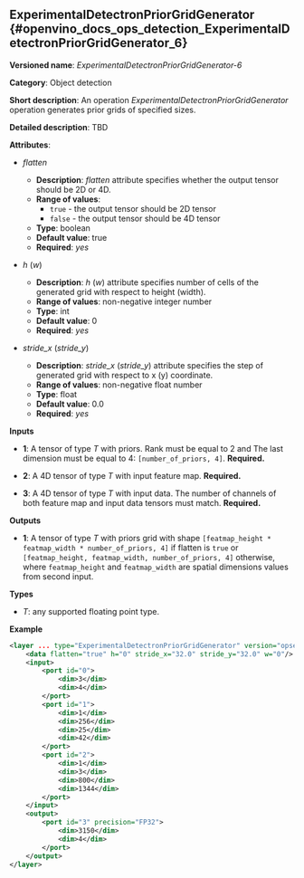 ## ExperimentalDetectronPriorGridGenerator <a name="ExperimentalDetectronPriorGridGenerator"></a> {#openvino_docs_ops_detection_ExperimentalDetectronPriorGridGenerator_6}

**Versioned name**: *ExperimentalDetectronPriorGridGenerator-6*

**Category**: Object detection

**Short description**: An operation *ExperimentalDetectronPriorGridGenerator* operation generates prior grids of specified sizes.

**Detailed description**: TBD

**Attributes**:

* *flatten*

    * **Description**: *flatten* attribute specifies whether the output tensor should be 2D or 4D.
    * **Range of values**:
      * `true` - the output tensor should be 2D tensor
      * `false` - the output tensor should be 4D tensor
    * **Type**: boolean
    * **Default value**: true
    * **Required**: *yes*

* *h* (*w*)

    * **Description**: *h* (*w*) attribute specifies number of cells of the generated grid with respect to height (width).
    * **Range of values**: non-negative integer number
    * **Type**: int
    * **Default value**: 0
    * **Required**: *yes*

* *stride_x* (*stride_y*)

    * **Description**: *stride_x* (*stride_y*) attribute specifies the step of generated grid with respect to x (y) coordinate.
    * **Range of values**: non-negative float number
    * **Type**: float
    * **Default value**: 0.0
    * **Required**: *yes*

**Inputs**

* **1**: A tensor of type *T* with priors. Rank must be equal to 2 and The last dimension must be equal to 4: `[number_of_priors, 4]`. **Required.**

* **2**: A 4D tensor of type *T* with input feature map. **Required.**

* **3**: A 4D tensor of type *T* with input data. The number of channels of both feature map and input data tensors must match. **Required.**

**Outputs**

* **1**: A tensor of type *T* with priors grid with shape `[featmap_height * featmap_width * number_of_priors, 4]` if flatten is `true` or `[featmap_height, featmap_width, number_of_priors, 4]` otherwise, where `featmap_height` and `featmap_width` are spatial dimensions values from second input.

**Types**

* *T*: any supported floating point type.

**Example**

```xml
<layer ... type="ExperimentalDetectronPriorGridGenerator" version="opset6">
    <data flatten="true" h="0" stride_x="32.0" stride_y="32.0" w="0"/>
    <input>
        <port id="0">
            <dim>3</dim>
            <dim>4</dim>
        </port>
        <port id="1">
            <dim>1</dim>
            <dim>256</dim>
            <dim>25</dim>
            <dim>42</dim>
        </port>
        <port id="2">
            <dim>1</dim>
            <dim>3</dim>
            <dim>800</dim>
            <dim>1344</dim>
        </port>
    </input>
    <output>
        <port id="3" precision="FP32">
            <dim>3150</dim>
            <dim>4</dim>
        </port>
    </output>
</layer>
```
